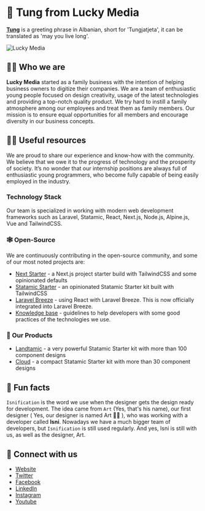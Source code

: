 # 👋 Tung from Lucky Media
**[Tung](https://www.proz.com/kudoz/english-to-albanian/general-conversation-greetings-letters/964665-hello.html)** is a greeting phrase in Albanian, short for 'Tungjatjeta', it can be translated as 'may you live long'.

![Lucky Media](https://i.imgur.com/7NuaUwT.png)


## 🙋‍♀️ Who we are
**Lucky Media** started as a family business with the intention of helping business owners to digitize their companies. We are a team of enthusiastic young people focused on design creativity, usage of the latest technologies and providing a top-notch quality product. We try hard to instill a family atmosphere among our employees and treat them as family members. Our mission is to ensure equal opportunities for all members and encourage diversity in our business concepts. 

## 👩‍💻 Useful resources
We are proud to share our experience and know-how with the community. We believe that we owe it to the progress of technology and the prosperity of society. It’s no wonder that our internship positions are always full of enthusiastic young programmers, who become fully capable of being easily employed in the industry.

### Technology Stack
Our team is specialized in working with modern web development frameworks such as Laravel, Statamic, React, Next.js, Node.js, Alpine.js, Vue and TailwindCSS.

### 🕸️ Open-Source
We are continuously contributing in the open-source community, and some of our most noted projects are:
* [Next Starter](https://github.com/lucky-media/nextstarter) - a Next.js project starter build with TailwindCSS and some opinionated defaults
* [Statamic Starter](https://github.com/lucky-media/statamic-starter) - an opinionated Statamic Starter kit built with TailwindCSS
* [Laravel Breeze](https://github.com/lucky-media/breeze-react) - using React with Laravel Breeze. This is now officially integrated into Laravel Breeze.
* [Knowledge base](https://guidelines.luckymedia.dev/) - guidelines to help developers with some good practices of the technologies we use.

### 🏹 Our Products
* [Landtamic](https://statamic.com/starter-kits/luckymedia/landtamic) - a very powerful Statamic Starter kit with more than 100 component designs
* [Cloud](https://statamic.com/starter-kits/luckymedia/cloud) - a compact Statamic Starter kit with more than 30 component designs

## 🍿 Fun facts
`Isnification` is the word we use when the designer gets the design ready for development. The idea came from `Art` (Yes, that's his name), our first designer ( Yes, our designer is named Art 🤷‍♂️ ), who was working with a developer called **Isni**. Nowadays we have a much bigger team of developers, but `Isnification` is still used regularly. And yes, Isni is still with us, as well as the designer, Art.

## 🏹 Connect with us
* [Website](https://www.luckymedia.dev/)
* [Twitter](https://twitter.com/LuckyMediaDev)
* [Facebook](https://www.facebook.com/LuckyMediaDev/)
* [LinkedIn](https://www.linkedin.com/company/luckymedia/)
* [Instagram](https://www.instagram.com/luckymedia.dev/)
* [Youtube](https://www.youtube.com/channel/UCjAJTM3trp-pAdrn_8Xd08Q)
